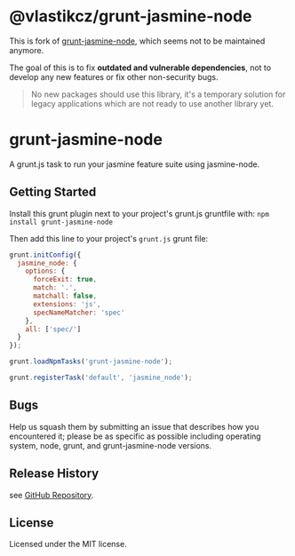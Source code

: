 # @vlastikcz/grunt-jasmine-node
This is fork of [grunt-jasmine-node](https://github.com/jasmine-contrib/grunt-jasmine-node), which seems not to be maintained anymore. 

The goal of this is to fix **outdated and vulnerable dependencies**, not to develop any new features or fix other non-security bugs.

> No new packages should use this library, it's a temporary solution for legacy applications which are not ready to use another library yet. 

# grunt-jasmine-node
A grunt.js task to run your jasmine feature suite using jasmine-node.

## Getting Started
Install this grunt plugin next to your project's grunt.js gruntfile with: `npm install grunt-jasmine-node`

Then add this line to your project's `grunt.js` grunt file:

```javascript
grunt.initConfig({
  jasmine_node: {
    options: {
      forceExit: true,
      match: '.',
      matchall: false,
      extensions: 'js',
      specNameMatcher: 'spec'
    },
    all: ['spec/']
  }
});

grunt.loadNpmTasks('grunt-jasmine-node');

grunt.registerTask('default', 'jasmine_node');
```

## Bugs

Help us squash them by submitting an issue that describes how you encountered it; please be as specific as possible including operating system, node, grunt, and grunt-jasmine-node versions.

## Release History

see [GitHub Repository](/vlastikcz/grunt-jasmine-node).

## License
Licensed under the MIT license.

